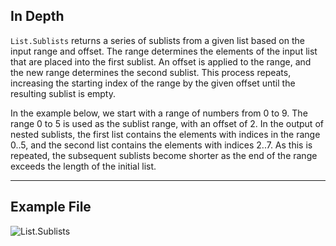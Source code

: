 ## In Depth
`List.Sublists` returns a series of sublists from a given list based on the input range and offset. The range determines the elements of the input list that are placed into the first sublist. An offset is applied to the range, and the new range determines the second sublist. This process repeats, increasing the starting index of the range by the given offset until the resulting sublist is empty.

In the example below, we start with a range of numbers from 0 to 9. The range 0 to 5 is used as the sublist range, with an offset of 2. In the output of nested sublists, the first list contains the elements with indices in the range 0..5, and the second list contains the elements with indices 2..7. As this is repeated, the subsequent sublists become shorter as the end of the range exceeds the length of the initial list.
___
## Example File

![List.Sublists](./DSCore.List.Sublists_img.jpg)

